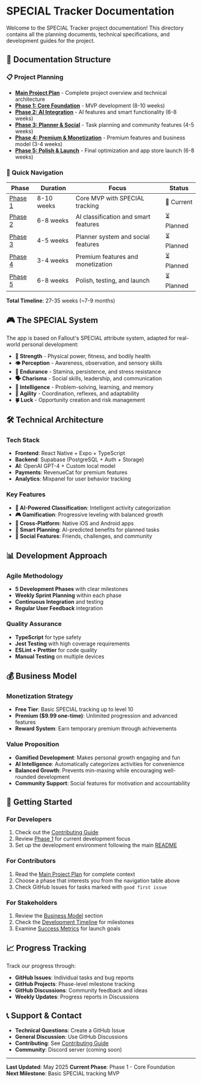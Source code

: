 # SPECIAL Tracker Documentation

Welcome to the SPECIAL Tracker project documentation! This directory contains all the planning documents, technical specifications, and development guides for the project.

## 📁 Documentation Structure

### 📋 Project Planning
- **[Main Project Plan](SPECIAL_TRACKER_PLAN.md)** - Complete project overview and technical architecture
- **[Phase 1: Core Foundation](Phase1_Core_Foundation.md)** - MVP development (8-10 weeks)
- **[Phase 2: AI Integration](Phase2_AI_Integration.md)** - AI features and smart functionality (6-8 weeks)  
- **[Phase 3: Planner & Social](Phase3_Planner_Social.md)** - Task planning and community features (4-5 weeks)
- **[Phase 4: Premium & Monetization](Phase4_Premium_Monetization.md)** - Premium features and business model (3-4 weeks)
- **[Phase 5: Polish & Launch](Phase5_Polish_Launch.md)** - Final optimization and app store launch (6-8 weeks)

### 🎯 Quick Navigation

| Phase | Duration | Focus | Status |
|-------|----------|-------|--------|
| [Phase 1](Phase1_Core_Foundation.md) | 8-10 weeks | Core MVP with SPECIAL tracking | 🚧 Current |
| [Phase 2](Phase2_AI_Integration.md) | 6-8 weeks | AI classification and smart features | ⏳ Planned |
| [Phase 3](Phase3_Planner_Social.md) | 4-5 weeks | Planner system and social features | ⏳ Planned |
| [Phase 4](Phase4_Premium_Monetization.md) | 3-4 weeks | Premium features and monetization | ⏳ Planned |
| [Phase 5](Phase5_Polish_Launch.md) | 6-8 weeks | Polish, testing, and launch | ⏳ Planned |

**Total Timeline**: 27-35 weeks (~7-9 months)

## 🎮 The SPECIAL System

The app is based on Fallout's SPECIAL attribute system, adapted for real-world personal development:

- **💪 Strength** - Physical power, fitness, and bodily health
- **👁 Perception** - Awareness, observation, and sensory skills
- **🏃 Endurance** - Stamina, persistence, and stress resistance  
- **🗣 Charisma** - Social skills, leadership, and communication
- **🧠 Intelligence** - Problem-solving, learning, and memory
- **🤸 Agility** - Coordination, reflexes, and adaptability
- **🍀 Luck** - Opportunity creation and risk management

## 🛠 Technical Architecture

### Tech Stack
- **Frontend**: React Native + Expo + TypeScript
- **Backend**: Supabase (PostgreSQL + Auth + Storage)
- **AI**: OpenAI GPT-4 + Custom local model
- **Payments**: RevenueCat for premium features
- **Analytics**: Mixpanel for user behavior tracking

### Key Features
- **🤖 AI-Powered Classification**: Intelligent activity categorization
- **🎮 Gamification**: Progressive leveling with balanced growth
- **📱 Cross-Platform**: Native iOS and Android apps
- **🎯 Smart Planning**: AI-predicted benefits for planned tasks
- **🤝 Social Features**: Friends, challenges, and community

## 📊 Development Approach

### Agile Methodology
- **5 Development Phases** with clear milestones
- **Weekly Sprint Planning** within each phase
- **Continuous Integration** and testing
- **Regular User Feedback** integration

### Quality Assurance
- **TypeScript** for type safety
- **Jest Testing** with high coverage requirements
- **ESLint + Prettier** for code quality
- **Manual Testing** on multiple devices

## 💰 Business Model

### Monetization Strategy
- **Free Tier**: Basic SPECIAL tracking up to level 10
- **Premium ($9.99 one-time)**: Unlimited progression and advanced features
- **Reward System**: Earn temporary premium through achievements

### Value Proposition
- **Gamified Development**: Makes personal growth engaging and fun
- **AI Intelligence**: Automatically categorizes activities for convenience
- **Balanced Growth**: Prevents min-maxing while encouraging well-rounded development
- **Community Support**: Social features for motivation and accountability

## 🚀 Getting Started

### For Developers
1. Check out the [Contributing Guide](../CONTRIBUTING.md)
2. Review [Phase 1](Phase1_Core_Foundation.md) for current development focus
3. Set up the development environment following the main [README](../README.md)

### For Contributors
1. Read the [Main Project Plan](SPECIAL_TRACKER_PLAN.md) for complete context
2. Choose a phase that interests you from the navigation table above
3. Check GitHub Issues for tasks marked with `good first issue`

### For Stakeholders
1. Review the [Business Model](SPECIAL_TRACKER_PLAN.md#-monetization-strategy-one-time-purchase) section
2. Check the [Development Timeline](SPECIAL_TRACKER_PLAN.md#-development-roadmap) for milestones
3. Examine [Success Metrics](Phase5_Polish_Launch.md#-success-metrics) for launch goals

## 📈 Progress Tracking

Track our progress through:
- **GitHub Issues**: Individual tasks and bug reports
- **GitHub Projects**: Phase-level milestone tracking  
- **GitHub Discussions**: Community feedback and ideas
- **Weekly Updates**: Progress reports in Discussions

## 📞 Support & Contact

- **Technical Questions**: Create a GitHub Issue
- **General Discussion**: Use GitHub Discussions
- **Contributing**: See [Contributing Guide](../CONTRIBUTING.md)
- **Community**: Discord server (coming soon)

---

**Last Updated**: May 2025 
**Current Phase**: Phase 1 - Core Foundation  
**Next Milestone**: Basic SPECIAL tracking MVP 
